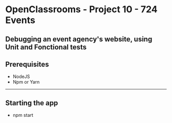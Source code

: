 # OpenClassrooms - Project 10 - 724 Events

## Debugging an event agency's website, using Unit and Fonctional tests

## Prerequisites
- NodeJS
- Npm or Yarn

<hr>

## Starting the app
- npm start
